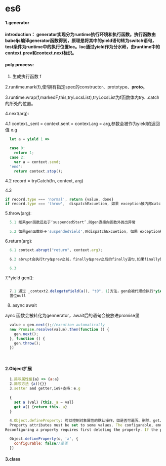 # es6

#### 1.generator

#### introduction： generator实现分为runtime执行环境和执行函数。执行函数由babeljs编译generator函数得到，原理是将其中的yield语句转为switch语句，test条件为runtime中的执行位置loc。loc通过yield作为分水岭，由runtime中的context.prev和context.next标识。

#### poly process:

1. 生成执行函数 f

2.runtime.mark(f),使f拥有指定spec的constructor、prototype、__proto__。

3.runtime.wrap(f,markedF,this,tryLocsList),tryLocsList为f函数体内try...catch的所处的位置。

4.next(arg):

  4.1 context._sent = context.sent = context.arg = arg,参数会被作为yield的返回值 e.g
  ```js
    let a = yield 1 =>
    
    case 0:
      return 1;
    case 2:
      var a = context.send;
    'end':
      return context.stop();
  ```

  4.2 record = tryCatch(fn, context, arg)
  
  4.3 
  ```js
  if record.type === 'normal', return {value, done} 
  if record.type === 'throw',  dispatchExcuetion, 如果 exception被内部catch了，则context.type='next',继续调到catch语句执行。否则context.type = 'throw'，将exception抛到函数外，如果函数外没有捕获exception，则程序抛出异常并结束运行。
  ```
5.throw(arg):

```js
  5.1 如果gen函数还处于‘suspendedStart’,则gen直接向函数外抛出异常
  
  5.2 如果gen函数处于'suspendedYield',则dispatchExcuetion, 如果 exception被内部catch了，则context.type='next',继续调到catch语句执行。否则context.type = 'throw'，将exception抛到函数外，如果函数外没有捕获exception，则程序抛出异常并结束运行。
  ```

6.return(arg):

```js
  6.1 context.abrupt("return", context.arg);
  
  6.2 abrupt会执行try在prev之前，finally在prev之后的finally语句,如果finally里还有finally语句，这继续执行
  
  6.3
```

7.*yield gen():
```js

  7.1 通过 _context2.delegateYield(a(), "t0", 1)方法，gen会被代理给执行*yield gen()的generator。当gen.done时，host.delegate
  置位null

```

8. async await

aync 函数会被转化为gennerator，await后的语句会被放进promise里
```js
  value = gen.next();//excution automatically
  new Promise.resolve(value).then(function () {
    gen.next();
  }, function () {
    gen.throw();
  })
```

```js
  

```

#### 2.Object扩展

```js
  1.简写属性值{a} => {a:a}
  2.简写方法 {a(){}}
  3.setter and getter,ie9+支持：e.g
  
  {
    set a (val) {this._a = val}
    get a() {return this._a}
  }
  
  4.Object.defineProperty: 可以控制对象属性的默认操作，如是否可遍历、删除、get、set etc. e.g， ie9+,ie8只支持给dom对象添加属性，给plain object添加属性会报错，并且有几个注意点：
  Property attributes must be set to some values. The configurable, enumerable and writable attributes should all be set to true for data descriptor and true for configurable, false for enumerable for accessor descriptor.(?) Any attempt to provide other value(?) will result in an error being thrown.
Reconfiguring a property requires first deleting the property. If the property isn't deleted, it stays as it was before the reconfiguration attempt

  Object.defineProperty(o, 'a', {
    configurable: false//是否
  })
```

#### 3.class


